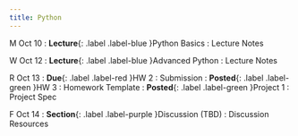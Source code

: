```yaml
---
title: Python
---
```


M Oct 10
: **Lecture**{: .label .label-blue }Python Basics
  : Lecture Notes

W Oct 12
: **Lecture**{: .label .label-blue }Advanced Python
  : Lecture Notes

R Oct 13
: **Due**{: .label .label-red }HW 2
  : Submission
: **Posted**{: .label .label-green }HW 3
  : Homework Template
: **Posted**{: .label .label-green }Project 1
  : Project Spec

F Oct 14
: **Section**{: .label .label-purple }Discussion (TBD)
  : Discussion Resources

